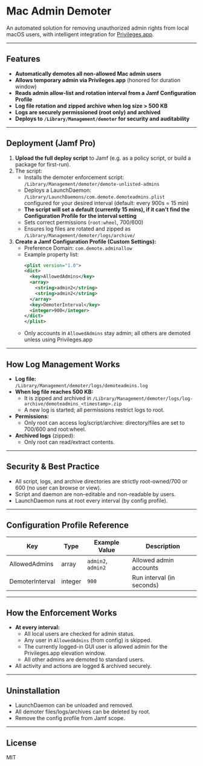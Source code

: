 # Mac Admin Demoter

An automated solution for removing unauthorized admin rights from local macOS users, with intelligent integration for [Privileges.app](https://github.com/SAP/macOS-enterprise-privileges).

---

## Features

- **Automatically demotes all non-allowed Mac admin users**
- **Allows temporary admin via Privileges.app** (honored for duration window)
- **Reads admin allow-list and rotation interval from a Jamf Configuration Profile**
- **Log file rotation and zipped archive when log size > 500 KB**
- **Logs are securely permissioned (root only) and archived**
- **Deploys to `/Library/Management/demoter` for security and auditability**

---

## Deployment (Jamf Pro)

1. **Upload the full deploy script** to Jamf (e.g. as a policy script, or build a package for first-run).
2. The script:
   - Installs the demoter enforcement script: `/Library/Management/demoter/demote-unlisted-admins`
   - Deploys a LaunchDaemon: `/Library/LaunchDaemons/com.demote.demoteadmins.plist`  
     configured for your desired interval (default: every 900s = 15 min)
   - **The script will set a default (currently 15 mins), if it can't find the Configuration Profile for the interval setting**
   - Sets correct permissions (`root:wheel`, 700/600)
   - Ensures log files are rotated and zipped as `/Library/Management/demoter/logs/archive/`
3. **Create a Jamf Configuration Profile (Custom Settings):**
   - Preference Domain: `com.demote.adminallow`
   - Example property list:
     ```xml
     <plist version="1.0">
     <dict>
       <key>AllowedAdmins</key>
       <array>
         <string>admin2</string>
         <string>admin2</string>
       </array>
       <key>DemoterInterval</key>
       <integer>900</integer>
     </dict>
     </plist>
     ```
   - Only accounts in `AllowedAdmins` stay admin; all others are demoted unless using Privileges.app

---

## How Log Management Works

- **Log file:**  
  `/Library/Management/demoter/logs/demoteadmins.log`
- **When log file reaches 500 KB:**  
  - It is zipped and archived in `/Library/Management/demoter/logs/log-archive/demoteadmins_<timestamp>.zip`
  - A new log is started; all permissions restrict logs to root.
- **Permissions:**  
  - Only root can access log/script/archive: directory/files are set to 700/600 and root:wheel.
- **Archived logs** (zipped):  
  - Only root can read/extract contents.

---

## Security & Best Practice

- All script, logs, and archive directories are strictly root-owned/700 or 600 (no user can browse or view).
- Script and daemon are non-editable and non-readable by users.
- LaunchDaemon runs at root every interval (by config profile).

---

## Configuration Profile Reference

| Key             | Type     | Example Value                       | Description                           |
|-----------------|----------|-------------------------------------|---------------------------------------|
| AllowedAdmins   | array    | `admin2`, `admin2`                  | Allowed admin accounts                |
| DemoterInterval | integer  | `900`                               | Run interval (in seconds)             |

---

## How the Enforcement Works

- **At every interval:**
  - All local users are checked for admin status.
  - Any user in `AllowedAdmins` (from config) is skipped.
  - The currently logged-in GUI user is allowed admin for the Privileges.app elevation window.
  - All other admins are demoted to standard users.
- All activity and actions are logged & archived securely.

---

## Uninstallation

- LaunchDaemon can be unloaded and removed.
- All demoter files/logs/archives can be deleted by root.
- Remove the config profile from Jamf scope.

---

## License

MIT
